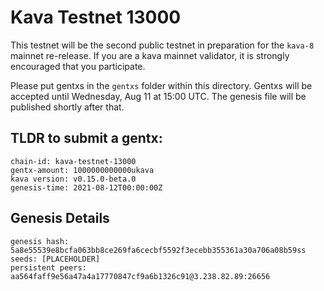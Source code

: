 # Kava Testnet 13000

This testnet will be the second public testnet in preparation for the `kava-8` mainnet re-release. If you are a kava mainnet validator, it is strongly encouraged that you participate.

Please put gentxs in the `gentxs` folder within this directory. Gentxs will be accepted until Wednesday, Aug 11 at 15:00 UTC. The genesis file will be published shortly after that. 

## TLDR to submit a gentx:

```
chain-id: kava-testnet-13000
gentx-amount: 1000000000000ukava
kava version: v0.15.0-beta.0
genesis-time: 2021-08-12T00:00:00Z
```

## Genesis Details

```
genesis hash: 5a8e55539e8bcfa063bb8ce269fa6cecbf5592f3ecebb355361a30a706a08b59ss
seeds: [PLACEHOLDER]
persistent peers: aa564faff9e56a47a4a17770847cf9a6b1326c91@3.238.82.89:26656
```
